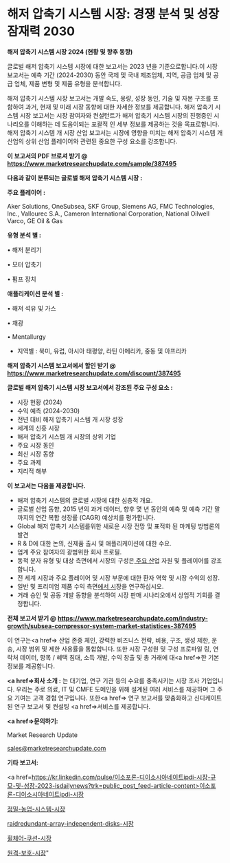 # 해저 압축기 시스템 시장: 경쟁 분석 및 성장 잠재력 2030

<strong>해저 압축기 시스템 시장 2024 (현황 및 향후 동향)</strong>

글로벌 해저 압축기 시스템 시장에 대한 보고서는 2023 년을 기준으로합니다.이 시장 보고서는 예측 기간 (2024-2030) 동안 국제 및 국내 제조업체, 지역, 공급 업체 및 공급 업체, 제품 변형 및 제품 유형을 분석합니다.

해저 압축기 시스템 시장 보고서는 개발 속도, 용량, 성장 동인, 기술 및 자본 구조를 포함하여 과거, 현재 및 미래 시장 동향에 대한 자세한 정보를 제공합니다. 해저 압축기 시스템 시장 보고서는 시장 참여자와 컨설턴트가 해저 압축기 시스템 시장의 진행중인 시나리오를 이해하는 데 도움이되는 포괄적 인 세부 정보를 제공하는 것을 목표로합니다. 해저 압축기 시스템 개 시장 산업 보고서는 시장에 영향을 미치는 해저 압축기 시스템 개 산업의 상위 산업 플레이어와 관련된 중요한 구성 요소를 강조합니다.



<strong>이 보고서의 PDF 브로셔 받기 @ <a href=https://www.marketresearchupdate.com/sample/387495>https://www.marketresearchupdate.com/sample/387495</a></strong>



<strong>다음과 같이 분류되는 글로벌 해저 압축기 시스템 시장 :</strong>



<strong>주요 플레이어 :</strong>

Aker Solutions, OneSubsea, SKF Group, Siemens AG, FMC Technologies, Inc., Vallourec S.A., Cameron International Corporation, National Oilwell Varco, GE Oil & Gas



<strong>유형 분석 별 :</strong>

• 해저 분리기

• 모터 압축기

• 펌프 장치



<strong>애플리케이션 분석 별 :</strong>

• 해저 석유 및 가스

• 채광

• Mentallurgy

<ul>
  <li>지역별 : 북미, 유럽, 아시아 태평양, 라틴 아메리카, 중동 및 아프리카</li>
</ul>


<strong>해저 압축기 시스템 보고서에서 할인 받기 @ <a href=https://www.marketresearchupdate.com/discount/387495>https://www.marketresearchupdate.com/discount/387495</a></strong>



<strong>글로벌 해저 압축기 시스템 시장 보고서에서 강조된 주요 구성 요소 :</strong>
<ul>
  <li>시장 현황 (2024)</li>
  <li>수익 예측 (2024-2030)</li>
  <li>전년 대비 해저 압축기 시스템 개 시장 성장</li>
  <li>세계의 신흥 시장</li>
  <li>해저 압축기 시스템 개 시장의 상위 기업</li>
  <li>주요 시장 동인</li>
  <li>최신 시장 동향</li>
  <li>주요 과제</li>
  <li>지리적 해부</li>
</ul>


<strong>이 보고서는 다음을 제공합니다.</strong>
<ul>
  <li>해저 압축기 시스템의 글로벌 시장에 대한 심층적 개요.</li>
  <li>글로벌 산업 동향, 2015 년의 과거 데이터, 향후 몇 년 동안의 예측 및 예측 기간 말까지의 연간 복합 성장률 (CAGR) 예상치를 평가합니다.</li>
  <li>Global 해저 압축기 시스템를위한 새로운 시장 전망 및 표적화 된 마케팅 방법론의 발견</li>
  <li>R &amp; D에 대한 논의, 신제품 출시 및 애플리케이션에 대한 수요.</li>
  <li>업계 주요 참여자의 광범위한 회사 프로필.</li>
  <li>동적 분자 유형 및 대상 측면에서 시장의 구성은<a href=> 주요 산</a>업 자원 및 플레이어를 강조합니다.</li>
  <li>전 세계 시장과 주요 플레이어 및 시장 부문에 대한 환자 역학 및 시장 수익의 성장.</li>
  <li>일반 및 프리미엄 제품 수익 측면<a href=>에서 시</a>장을 연구하십시오.</li>
  <li>거래 승인 및 공동 개발 동향을 분석하여 시장 판매 시나리오에서 상업적 기회를 결정합니다.</li>
</ul>



<strong>전체 보고서 받기 @ <a href=https://www.marketresearchupdate.com/industry-growth/subsea-compressor-system-market-statistices-387495>https://www.marketresearchupdate.com/industry-growth/subsea-compressor-system-market-statistices-387495</a></strong>

이 연구는<a href=> 산업 존중</a> 체인, 강력한 비즈니스 전략, 비용, 구조, 생성 제한, 운송, 시장 범위 및 제한 사용률을 통합합니다. 또한 시장 구성원 및 구성 프로파일 링, 연락처 데이터, 항목 / 혜택 침대, 소득 개발, 수익 창출 및 총 거래에 대<a href=>한 기본 </a>정보를 제공합니다.



<strong><a href=>회사 소</a>개 :</strong>
는 대기업, 연구 기관 등의 수요를 충족시키는 시장 조사 기업입니다. 우리는 주로 의료, IT 및 CMFE 도메인을 위해 설계된 여러 서비스를 제공하며 그 주요 기여는 고객 경험 연구입니다. 또한<a href=> 연구 보</a>고서를 맞춤화하고 신디케이트 된 연구 보고서 및 컨설팅 <a href=>서비스</a>를 제공합니다.



<strong><a href=>문의하기:</a></strong>

Market Research Update

sales@marketresearchupdate.com



<strong>기타 보고서:</strong>

<a href=https://kr.linkedin.com/pulse/이소포론-디이소시아네이트ipdi-시장-규모-및-성장-2023-isdailynews?trk=public_post_feed-article-content>이소포론-디이소시아네이트ipdi-시장</a>

<a href=https://www.linkedin.com/pulse/정밀-농업-시스템-시장-규모-및-성장-2023-trend-tracking-tips-360-analysis/>정밀-농업-시스템-시장</a>

<a href=https://www.linkedin.com/pulse/raidredundant-array-independent-disks-시장-pbvff/>raidredundant-array-independent-disks-시장</a>

<a href=https://www.linkedin.com/pulse/휠체어-쿠션-시장-동향-및-성장-전망-data-dive-diaries-24-analysis-sju3f/>휠체어-쿠션-시장</a>

<a href=https://www.linkedin.com/pulse/원격-보호-시장-동향-및-성장-전망-analytics-avenue-adventures-24-ana-73tkc/>원격-보호-시장</a>"
